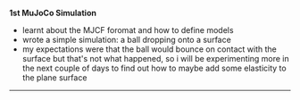**1st MuJoCo Simulation**
- learnt about the MJCF foromat and how to define models
- wrote a simple simulation: a ball dropping onto a surface
- my expectations were that the ball would bounce on contact with the surface but that's not what happened, so i will be experimenting more in the next couple of days to find out how to maybe add some elasticity to the plane surface
-----------------------------------------------------------------------------------------------------------------------------------------------------------------------------------------------------------------------------------------
